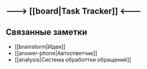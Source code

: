 
## ---> [[board|Task Tracker]] <---

## Связанные заметки

- [[brainstorm|Идеи]]
- [[answer-phone|Автоответчик]]
- [[analysis|Система обработтки обращений]]


